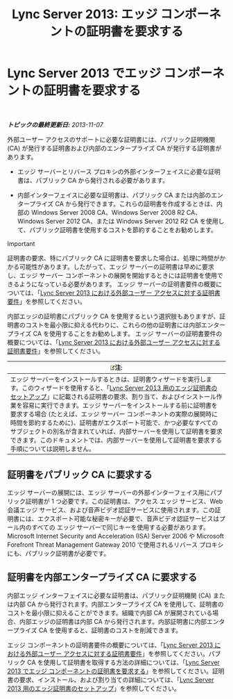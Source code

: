 ﻿---
title: 'Lync Server 2013: エッジ コンポーネントの証明書を要求する'
TOCTitle: エッジ コンポーネントの証明書を要求する
ms:assetid: 8c72b877-febc-428f-89dc-389e7a7ac849
ms:mtpsurl: https://technet.microsoft.com/ja-jp/library/Gg398708(v=OCS.15)
ms:contentKeyID: 48272781
ms.date: 05/19/2016
mtps_version: v=OCS.15
ms.translationtype: HT
---

# Lync Server 2013 でエッジ コンポーネントの証明書を要求する

 

_**トピックの最終更新日:** 2013-11-07_

外部ユーザー アクセスのサポートに必要な証明書には、パブリック証明機関 (CA) が発行する証明書および内部のエンタープライズ CA が発行する証明書があります。

  - エッジ サーバーとリバース プロキシの外部インターフェイスに必要な証明書は、パブリック CA から発行される必要があります。

  - 内部インターフェイスに必要な証明書は、パブリック CA または内部のエンタープライズ CA から発行できます。これらの証明書を作成するときは、内部の Windows Server 2008 CA、Windows Server 2008 R2 CA、Windows Server 2012 CA、または Windows Server 2012 R2 CA を使用して、パブリック証明書を使用するコストを節約することをお勧めします。


> [!IMPORTANT]
> 証明書の要求、特にパブリック CA に証明書を要求した場合は、処理に時間がかかる可能性があります。したがって、エッジ サーバーの証明書は早めに要求し、エッジ サーバー コンポーネントの展開を開始するときには証明書を使用できるようになっている必要があります。 エッジ サーバーの証明書要件の概要については、「<A href="lync-server-2013-certificate-requirements-for-external-user-access.md">Lync Server 2013 における外部ユーザー アクセスに対する証明書要件</A>」を参照してください。



内部エッジの証明書にパブリック CA を使用するという選択肢もありますが、証明書のコストを最小限に抑える代わりに、これらの他の証明書には内部エンタープライズ CA を使用することをお勧めします。 エッジ サーバーの証明書要件の概要については、「[Lync Server 2013 における外部ユーザー アクセスに対する証明書要件](lync-server-2013-certificate-requirements-for-external-user-access.md)」を参照してください。

<table>
<thead>
<tr class="header">
<th><img src="images/Gg412781.note(OCS.15).gif" title="note" alt="note" />注:</th>
</tr>
</thead>
<tbody>
<tr class="odd">
<td>エッジ サーバーをインストールするときは、証明書ウィザードを実行します。このウィザードを使用すると、「<a href="lync-server-2013-set-up-edge-certificates.md">Lync Server 2013 用のエッジ証明書のセットアップ</a>」に記載される証明書の要求、割り当て、およびインストール作業を容易に実行できます。エッジ サーバーをインストールする前に証明書を要求する場合 (たとえば、エッジ サーバー コンポーネントの実際の展開時に時間を節約するために)、証明書がエクスポート可能で、かつ必要なすべてのサブジェクトの別名が含まれていれば、内部サーバーを使用して証明書を要求できます。このドキュメントでは、内部サーバーを使用して証明書を要求する手順については説明しません。</td>
</tr>
</tbody>
</table>


## 証明書をパブリック CA に要求する

エッジ サーバーの展開には、エッジ サーバーの外部インターフェイス用にパブリック証明書が 1 つ必要です。この証明書は、アクセス エッジ サービス、Web 会議エッジ サービス、および音声ビデオ認証サービスに使用されます。この証明書には、エクスポート可能な秘密キーが必要で、音声ビデオ認証サービスはプール内のすべての エッジ サーバーで同じキーを使用する必要があります。Microsoft Internet Security and Acceleration (ISA) Server 2006 や Microsoft Forefront Threat Management Gateway 2010 で使用されるリバース プロキシにも、パブリック証明書が必要です。

## 証明書を内部エンタープライズ CA に要求する

内部エッジ インターフェイスに必要な証明書は、パブリック証明機関 (CA) または内部 CA から発行されます。内部エンタープライズ CA を使用して、証明書のコストを最小限に抑えることができます。組織で内部 CA が展開されている場合、内部エッジの証明書は内部 CA から発行されます。内部証明書に内部エンタープライズ CA を使用すると、証明書のコストを削減できます。

エッジ コンポーネントの証明書要件の概要については、「[Lync Server 2013 における外部ユーザー アクセスに対する証明書要件](lync-server-2013-certificate-requirements-for-external-user-access.md)」を参照してください。パブリック CA を使用して証明書を取得する方法の詳細については、「[Lync Server 2013 でエッジ コンポーネントの証明書を要求する](lync-server-2013-request-certificates-for-edge-components.md)」を参照してください。証明書の要求、インストール、および割り当ての詳細については、「[Lync Server 2013 用のエッジ証明書のセットアップ](lync-server-2013-set-up-edge-certificates.md)」を参照してください。

